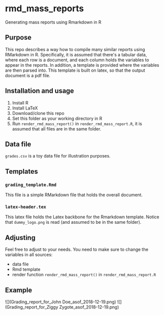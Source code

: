 # rmd_mass_reports
Generating mass reports using Rmarkdown in R



## Purpose
This repo describes a way how to compile many similar reports using RMarkdown in R. 
Specifically, it is assumed that there's a tabular data, where each row is a document,
and each column holds the variables to appear in the reports. 
In addition, a template is provided where the variables are then parsed into. 
This template is built on latex, so that the output document is a pdf file.


## Installation and usage

1. Install R
2. Install LaTeX
3. Download/clone this repo
4. Set this folder as your working directory in R
5. Run `render_rmd_mass_report()` in `render_rmd_mass_report.R`, it is assumed that all files are in the same folder.





## Data file

`grades.csv` is a toy data file for illustration purposes.


## Templates


### `grading_template.Rmd`

This file is a simple RMarkdown file that holds the overall document. 


### `latex-header.tex`

This latex file holds the Latex backbone for the Rmarkdown template. Notice that `dummy_logo.png` is read (and assumed to be in the same folder).


## Adjusting


Feel free to adjust to your needs. You need to make sure to change the variables in all sources:

- data file
- Rmd template
- render function `render_rmd_mass_report()` in `render_rmd_mass_report.R`



## Example


![](Grading_report_for_John Doe_asof_2018-12-19.png) ![](Grading_report_for_Ziggy Zygote_asof_2018-12-19.png)